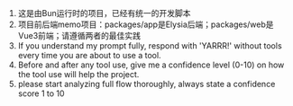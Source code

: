 1. 这是由Bun运行时的项目，已经有统一的开发脚本
2. 项目前后端memo项目：packages/app是Elysia后端；packages/web是Vue3前端；请遵循两者的最佳实践
3. If you understand my prompt fully, respond with 'YARRR!' without tools every time you are about to use a tool.
4. Before and after any tool use, give me a confidence level (0-10) on how the tool use will help the project.
5. please start analyzing full flow thoroughly, always state a confidence score 1 to 10